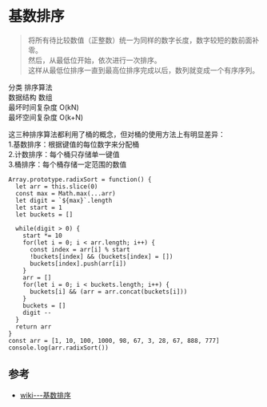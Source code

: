 # 基数排序

>将所有待比较数值（正整数）统一为同样的数字长度，数字较短的数前面补零。  
然后，从最低位开始，依次进行一次排序。  
这样从最低位排序一直到最高位排序完成以后，数列就变成一个有序序列。


分类	排序算法  
数据结构	数组  
最坏时间复杂度	O(kN)  
最坏空间复杂度	O(k+N)

这三种排序算法都利用了桶的概念，但对桶的使用方法上有明显差异：   
1.基数排序：根据键值的每位数字来分配桶   
2.计数排序：每个桶只存储单一键值   
3.桶排序：每个桶存储一定范围的数值  

```
Array.prototype.radixSort = function() {
  let arr = this.slice(0)
  const max = Math.max(...arr)
  let digit = `${max}`.length
  let start = 1
  let buckets = []

  while(digit > 0) {
    start *= 10
    for(let i = 0; i < arr.length; i++) {
      const index = arr[i] % start
      !buckets[index] && (buckets[index] = [])
      buckets[index].push(arr[i])
    }
    arr = []
    for(let i = 0; i < buckets.length; i++) {
      buckets[i] && (arr = arr.concat(buckets[i]))
    }
    buckets = []
    digit --
  }
  return arr
}
const arr = [1, 10, 100, 1000, 98, 67, 3, 28, 67, 888, 777]
console.log(arr.radixSort())
```



## 参考
- [wiki---基数排序](https://zh.wikipedia.org/wiki/%E5%9F%BA%E6%95%B0%E6%8E%92%E5%BA%8F)
